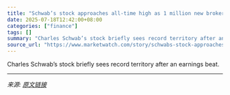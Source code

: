 ```yaml
---
title: "Schwab’s stock approaches all-time high as 1 million new brokerage accounts boost profit"
date: 2025-07-18T12:42:00+08:00
categories: ["finance"]
tags: []
summary: "Charles Schwab’s stock briefly sees record territory after an earnings beat."
source_url: "https://www.marketwatch.com/story/schwabs-stock-approaches-all-time-high-as-1-million-new-brokerage-accounts-boost-profit-197c6a4a?mod=mw_rss_topstories"
---
```


Charles Schwab’s stock briefly sees record territory after an earnings beat.

---

*来源: [原文链接](https://www.marketwatch.com/story/schwabs-stock-approaches-all-time-high-as-1-million-new-brokerage-accounts-boost-profit-197c6a4a?mod=mw_rss_topstories)*

